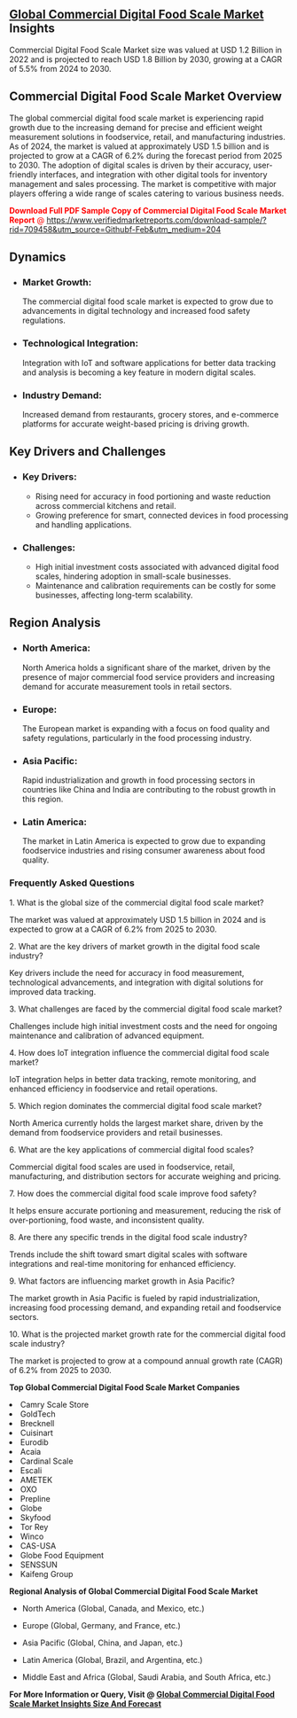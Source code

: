 <h2><a href="https://www.verifiedmarketreports.com/download-sample/?rid=709458&amp;utm_source=Githubf&amp;utm_medium=204" target="_blank">Global Commercial Digital Food Scale Market</a> Insights</h2><p>Commercial Digital Food Scale Market size was valued at USD 1.2 Billion in 2022 and is projected to reach USD 1.8 Billion by 2030, growing at a CAGR of 5.5% from 2024 to 2030.</p><p> <h2>Commercial Digital Food Scale Market Overview</h2> <p>The global commercial digital food scale market is experiencing rapid growth due to the increasing demand for precise and efficient weight measurement solutions in foodservice, retail, and manufacturing industries. As of 2024, the market is valued at approximately USD 1.5 billion and is projected to grow at a CAGR of 6.2% during the forecast period from 2025 to 2030. The adoption of digital scales is driven by their accuracy, user-friendly interfaces, and integration with other digital tools for inventory management and sales processing. The market is competitive with major players offering a wide range of scales catering to various business needs.</p> <p><p><span class=""><span style="color: #ff0000;"><strong>Download Full PDF Sample Copy of Commercial Digital Food Scale Market Report</strong> @ </span><a href="https://www.verifiedmarketreports.com/download-sample/?rid=709458&amp;utm_source=Githubf-Feb&amp;utm_medium=204" target="_blank">https://www.verifiedmarketreports.com/download-sample/?rid=709458&amp;utm_source=Githubf-Feb&amp;utm_medium=204</a></span></p></p> <h2>Dynamics</h2> <ul> <li><h3>Market Growth:</h3> The commercial digital food scale market is expected to grow due to advancements in digital technology and increased food safety regulations.</li> <li><h3>Technological Integration:</h3> Integration with IoT and software applications for better data tracking and analysis is becoming a key feature in modern digital scales.</li> <li><h3>Industry Demand:</h3> Increased demand from restaurants, grocery stores, and e-commerce platforms for accurate weight-based pricing is driving growth.</li> </ul> <h2>Key Drivers and Challenges</h2> <ul> <li><h3>Key Drivers:</h3> <ul> <li>Rising need for accuracy in food portioning and waste reduction across commercial kitchens and retail.</li> <li>Growing preference for smart, connected devices in food processing and handling applications.</li> </ul> </li> <li><h3>Challenges:</h3> <ul> <li>High initial investment costs associated with advanced digital food scales, hindering adoption in small-scale businesses.</li> <li>Maintenance and calibration requirements can be costly for some businesses, affecting long-term scalability.</li> </ul> </li> </ul> <h2>Region Analysis</h2> <ul> <li><h3>North America:</h3> North America holds a significant share of the market, driven by the presence of major commercial food service providers and increasing demand for accurate measurement tools in retail sectors.</li> <li><h3>Europe:</h3> The European market is expanding with a focus on food quality and safety regulations, particularly in the food processing industry.</li> <li><h3>Asia Pacific:</h3> Rapid industrialization and growth in food processing sectors in countries like China and India are contributing to the robust growth in this region.</li> <li><h3>Latin America:</h3> The market in Latin America is expected to grow due to expanding foodservice industries and rising consumer awareness about food quality.</li> </ul> <h3>Frequently Asked Questions</h3> <p>1. What is the global size of the commercial digital food scale market?</p> <p>The market was valued at approximately USD 1.5 billion in 2024 and is expected to grow at a CAGR of 6.2% from 2025 to 2030.</p> <p>2. What are the key drivers of market growth in the digital food scale industry?</p> <p>Key drivers include the need for accuracy in food measurement, technological advancements, and integration with digital solutions for improved data tracking.</p> <p>3. What challenges are faced by the commercial digital food scale market?</p> <p>Challenges include high initial investment costs and the need for ongoing maintenance and calibration of advanced equipment.</p> <p>4. How does IoT integration influence the commercial digital food scale market?</p> <p>IoT integration helps in better data tracking, remote monitoring, and enhanced efficiency in foodservice and retail operations.</p> <p>5. Which region dominates the commercial digital food scale market?</p> <p>North America currently holds the largest market share, driven by the demand from foodservice providers and retail businesses.</p> <p>6. What are the key applications of commercial digital food scales?</p> <p>Commercial digital food scales are used in foodservice, retail, manufacturing, and distribution sectors for accurate weighing and pricing.</p> <p>7. How does the commercial digital food scale improve food safety?</p> <p>It helps ensure accurate portioning and measurement, reducing the risk of over-portioning, food waste, and inconsistent quality.</p> <p>8. Are there any specific trends in the digital food scale industry?</p> <p>Trends include the shift toward smart digital scales with software integrations and real-time monitoring for enhanced efficiency.</p> <p>9. What factors are influencing market growth in Asia Pacific?</p> <p>The market growth in Asia Pacific is fueled by rapid industrialization, increasing food processing demand, and expanding retail and foodservice sectors.</p> <p>10. What is the projected market growth rate for the commercial digital food scale industry?</p> <p>The market is projected to grow at a compound annual growth rate (CAGR) of 6.2% from 2025 to 2030.</p> </p><p><strong>Top Global Commercial Digital Food Scale Market Companies</strong></p><div data-test-id=""><p><li>Camry Scale Store</li><li> GoldTech</li><li> Brecknell</li><li> Cuisinart</li><li> Eurodib</li><li> Acaia</li><li> Cardinal Scale</li><li> Escali</li><li> AMETEK</li><li> OXO</li><li> Prepline</li><li> Globe</li><li> Skyfood</li><li> Tor Rey</li><li> Winco</li><li> CAS-USA</li><li> Globe Food Equipment</li><li> SENSSUN</li><li> Kaifeng Group</li></p><div><strong>Regional Analysis of&nbsp;Global Commercial Digital Food Scale Market</strong></div><ul><li dir="ltr"><p dir="ltr">North America&nbsp;(Global, Canada, and Mexico, etc.)</p></li><li dir="ltr"><p dir="ltr">Europe (Global, Germany, and France, etc.)</p></li><li dir="ltr"><p dir="ltr">Asia Pacific&nbsp;(Global, China, and Japan, etc.)</p></li><li dir="ltr"><p dir="ltr">Latin America&nbsp;(Global, Brazil, and Argentina, etc.)</p></li><li dir="ltr">Middle East and Africa&nbsp;(Global, Saudi Arabia, and South Africa, etc.)</li></ul><p><strong>For More Information or Query, Visit @&nbsp;</strong><strong><a href="https://www.verifiedmarketreports.com/product/commercial-digital-food-scale-market/?utm_source=Githubf&amp;utm_medium=204" target="_blank">Global Commercial Digital Food Scale Market Insights Size And Forecast</a></strong></p></div>
